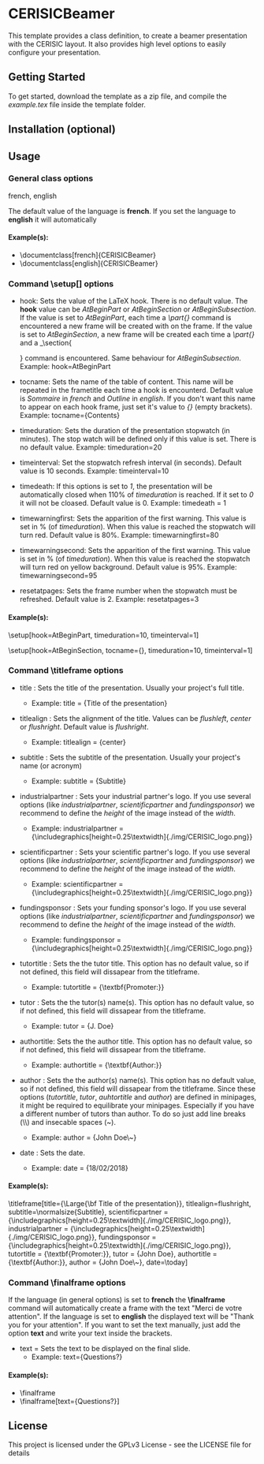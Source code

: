 # CERISICBeamer
This template provides a class definition, to create a beamer presentation with the CERISIC layout. It also provides high level options to easily configure your presentation.

## Getting Started

To get started, download the template as a zip file, and compile the _example.tex_ file inside the template folder.

## Installation (optional)


## Usage
### General class options
french, english

The default value of the language is **french**. If you set the language to **english** it will automatically 

#### Example(s):
* \documentclass[french]{CERISICBeamer}
* \documentclass[english]{CERISICBeamer}

### Command \setup[] options

* hook: Sets the value of the LaTeX hook. There is no default value. The **hook** value can be _AtBeginPart_ or _AtBeginSection_ or _AtBeginSubsection_. If the value is set to _AtBeginPart_, each time a _\part{<Part title>}_ command is encountered a new frame will be created with <Part title> on the frame. If the value is set to _AtBeginSection_, a new frame will be created each time a _\part{<Part title>}_ and a _\section{<Section title>} command is encountered. Same behaviour for _AtBeginSubsection_.
	Example: hook=AtBeginPart

* tocname: Sets the name of the table of content. This name will be repeated in the frametitle each time a hook is encounterd. Default value is _Sommaire_ in _french_ and _Outline_ in _english_. If you don't want this name to appear on each hook frame, just set it's value to _{}_ (empty brackets).
	Example: tocname={Contents}

* timeduration: Sets the duration of the presentation stopwatch (in minutes). The stop watch will be defined only if this value is set. There is no default value.
	Example: timeduration=20

* timeinterval: Set the stopwatch refresh interval (in seconds). Default value is 10 seconds.
	Example: timeinterval=10

* timedeath: If this options is set to _1_, the presentation will be automatically closed when 110% of _timeduration_ is reached. If it set to _0_ it will not be cloased. Default value is 0.
	Example: timedeath = 1

* timewarningfirst: Sets the apparition of the first warning. This value is set in % (of _timeduration_). When this value is reached the stopwatch will turn red. Default value is 80%.
	Example: timewarningfirst=80

* timewarningsecond: Sets the apparition of the first warning. This value is set in % (of _timeduration_). When this value is reached the stopwatch will turn red on yellow background. Default value is 95%.
	Example: timewarningsecond=95

* resetatpages: Sets the frame number when the stopwatch must be refreshed. Default value is 2.
	Example: resetatpages=3

#### Example(s):

\setup[hook=AtBeginPart,
	   timeduration=10,
	   timeinterval=1]

\setup[hook=AtBeginSection,
	   tocname={},
	   timeduration=10,
	   timeinterval=1]



### Command **\titleframe** options
* title : Sets the title of the presentation. Usually your project's full title.
	* Example: title = {Title of the presentation}

* titlealign : Sets the alignment of the title. Values can be _flushleft_, _center_ or _flushright_. Default value is _flushright_.
	* Example: titlealign = {center}

* subtitle : Sets the subtitle of the presentation. Usually your project's name (or acronym)
	* Example: subtitle = {Subtitle}

* industrialpartner : Sets your industrial partner's logo. If you use several options (like _industrialpartner_, _scientificpartner_ and _fundingsponsor_) we recommend to define the _height_ of the image instead of the _width_.
	* Example: industrialpartner = {\includegraphics[height=0.25\textwidth]{./img/CERISIC_logo.png}}

* scientificpartner : Sets your scientific partner's logo. If you use several options (like _industrialpartner_, _scientificpartner_ and _fundingsponsor_) we recommend to define the _height_ of the image instead of the _width_.
	* Example: scientificpartner = {\includegraphics[height=0.25\textwidth]{./img/CERISIC_logo.png}}

* fundingsponsor : Sets your funding sponsor's logo. If you use several options (like _industrialpartner_, _scientificpartner_ and _fundingsponsor_) we recommend to define the _height_ of the image instead of the _width_.
	* Example: fundingsponsor = {\includegraphics[height=0.25\textwidth]{./img/CERISIC_logo.png}}

* tutortitle : Sets the the tutor title. This option has no default value, so if not defined, this field will dissapear from the titleframe.
	* Example: tutortitle = {\textbf{Promoter:}}

* tutor : Sets the the tutor(s) name(s). This option has no default value, so if not defined, this field will dissapear from the titleframe.
	* Example: tutor = {J. Doe}

* authortitle: Sets the the author title. This option has no default value, so if not defined, this field will dissapear from the titleframe.
	* Example: authortitle = {\textbf{Author:}}

* author : Sets the the author(s) name(s). This option has no default value, so if not defined, this field will dissapear from the titleframe. Since these options (_tutortitle_, _tutor_, _auhtortitle_ and _author_) are defined in minipages, it might be required to equilibrate your minipages. Especially if you have a different number of tutors than author. To do so just add line breaks (\\\\) and insecable spaces (~).
	* Example: author = {John Doe\\~}

* date : Sets the date.
	* Example: date = {18/02/2018}

#### Example(s):
\titleframe[title={\Large{\bf Title of the presentation}},
			titlealign=flushright,
			subtitle=\normalsize{Subtitle},
			scientificpartner = {\includegraphics[height=0.25\textwidth]{./img/CERISIC_logo.png}},
			industrialpartner = {\includegraphics[height=0.25\textwidth]{./img/CERISIC_logo.png}},
			fundingsponsor = {\includegraphics[height=0.25\textwidth]{./img/CERISIC_logo.png}},
			tutortitle = {\textbf{Promoter:}},
			tutor = {John Doe},
			authortitle = {\textbf{Author:}},
			author = {John Doe\\~},
			date=\today]

### Command **\finalframe** options

If the language (in general options) is set to **french** the **\finalframe** command will automatically create a frame with the text "Merci de votre attention". If the language is set to **english** the displayed text will be "Thank you for your attention". If you want to set the text manually, just add the option **text** and write your text inside the brackets.

* text = Sets the text to be displayed on the final slide. 
	* Example: text={Questions?}

#### Example(s):

* \finalframe
* \finalframe[text={Questions?}]


## License
This project is licensed under the GPLv3 License - see the LICENSE file for details